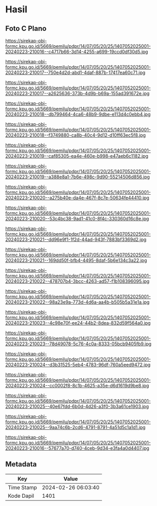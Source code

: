 # Hasil

## Foto C Plano

https://sirekap-obj-formc.kpu.go.id/5669/pemilu/pdpr/14/07/05/20/25/1407052025001-20240223-210016--c4717b66-3d14-4255-a699-19ccd0df30d5.jpg

https://sirekap-obj-formc.kpu.go.id/5669/pemilu/pdpr/14/07/05/20/25/1407052025001-20240223-210017--750e4d2d-abd1-4daf-887b-17417ea60c71.jpg

https://sirekap-obj-formc.kpu.go.id/5669/pemilu/pdpr/14/07/05/20/25/1407052025001-20240223-210017--a2625636-373b-4d9b-b69a-155ad391672e.jpg

https://sirekap-obj-formc.kpu.go.id/5669/pemilu/pdpr/14/07/05/20/25/1407052025001-20240223-210018--db799464-4ca6-48b9-9dbe-e113d4c0ebb4.jpg

https://sirekap-obj-formc.kpu.go.id/5669/pemilu/pdpr/14/07/05/20/25/1407052025001-20240223-210018--f3749880-ca8b-40c4-9d12-d10ff63ec5f8.jpg

https://sirekap-obj-formc.kpu.go.id/5669/pemilu/pdpr/14/07/05/20/25/1407052025001-20240223-210019--caf85305-ea4e-460e-b998-e47aeb6c1182.jpg

https://sirekap-obj-formc.kpu.go.id/5669/pemilu/pdpr/14/07/05/20/25/1407052025001-20240223-210019--a388e8a1-7b6e-498c-9d90-55214506d856.jpg

https://sirekap-obj-formc.kpu.go.id/5669/pemilu/pdpr/14/07/05/20/25/1407052025001-20240223-210020--a275b40e-da4e-467f-8c7e-50634fe44410.jpg

https://sirekap-obj-formc.kpu.go.id/5669/pemilu/pdpr/14/07/05/20/25/1407052025001-20240223-210020--53c4bc38-9ad1-41c0-8f4c-330360d16c8e.jpg

https://sirekap-obj-formc.kpu.go.id/5669/pemilu/pdpr/14/07/05/20/25/1407052025001-20240223-210021--dd96e9f1-1f2d-44ad-943f-7883bf3369d2.jpg

https://sirekap-obj-formc.kpu.go.id/5669/pemilu/pdpr/14/07/05/20/25/1407052025001-20240223-210021--169dd50f-bfb4-4495-8daf-5b6e134c3a22.jpg

https://sirekap-obj-formc.kpu.go.id/5669/pemilu/pdpr/14/07/05/20/25/1407052025001-20240223-210022--478707b4-3bcc-4263-ad57-f1b108396095.jpg

https://sirekap-obj-formc.kpu.go.id/5669/pemilu/pdpr/14/07/05/20/25/1407052025001-20240223-210022--98a23e9a-773d-4d6a-aa4b-b505b5a31e1a.jpg

https://sirekap-obj-formc.kpu.go.id/5669/pemilu/pdpr/14/07/05/20/25/1407052025001-20240223-210023--4c98e70f-ee24-44b2-8dea-832d59f564a0.jpg

https://sirekap-obj-formc.kpu.go.id/5669/pemilu/pdpr/14/07/05/20/25/1407052025001-20240223-210023--78d49078-5c76-4c0a-8333-05bcb9405fb9.jpg

https://sirekap-obj-formc.kpu.go.id/5669/pemilu/pdpr/14/07/05/20/25/1407052025001-20240223-210024--d3b31525-5eb4-4783-96df-760a5eed9472.jpg

https://sirekap-obj-formc.kpu.go.id/5669/pemilu/pdpr/14/07/05/20/25/1407052025001-20240223-210024--cc0002f8-8c1b-4625-a35e-d6d1619d9be8.jpg

https://sirekap-obj-formc.kpu.go.id/5669/pemilu/pdpr/14/07/05/20/25/1407052025001-20240223-210025--40e67fdd-6b0d-4d26-a3f0-3b3a61ce1903.jpg

https://sirekap-obj-formc.kpu.go.id/5669/pemilu/pdpr/14/07/05/20/25/1407052025001-20240223-210025--9aa74c6b-2cd6-4791-8791-4a51d5c1a1d1.jpg

https://sirekap-obj-formc.kpu.go.id/5669/pemilu/pdpr/14/07/05/20/25/1407052025001-20240223-210016--57677a70-d740-4ceb-9d34-e3fa4a0d4407.jpg


## Metadata

| Key        | Value               |
| ---------- | ------------------- |
| Time Stamp | 2024-02-26 06:03:40 |
| Kode Dapil | 1401                |



